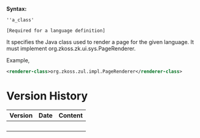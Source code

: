 **Syntax:**

<renderer-class>`''a_class'`</renderer-class>

`[Required for a language definition]`

It specifies the Java class used to render a page for the given
language. It must implement
<javadoc type="interface">org.zkoss.zk.ui.sys.PageRenderer</javadoc>.

Example,

``` xml
<renderer-class>org.zkoss.zul.impl.PageRenderer</renderer-class>
```

# Version History

| Version | Date | Content |
|---------|------|---------|
|         |      |         |
